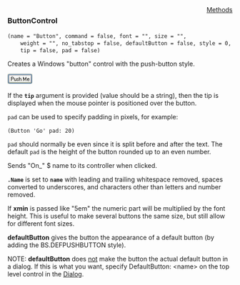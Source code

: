 <div style="float:right"><span class="toplinks"><a href="/suneidoc/User Interfaces/Reference/ButtonControl/Methods">Methods</a></span></div>

### ButtonControl

``` suneido
(name = "Button", command = false, font = "", size = "",
    weight = "", no_tabstop = false, defaultButton = false, style = 0,
    tip = false, pad = false)
```

Creates a Windows "button" control with the push-button style.

![](<../../res/Button.gif>)

If the **`tip`** argument is provided (value should be a string), then the tip is displayed when the mouse pointer is positioned over the button.

`pad` can be used to specify padding in pixels, for example:

``` suneido
(Button 'Go' pad: 20)
```

`pad` should normally be even since it is split before and after the text. The default `pad` is the height of the button rounded up to an even number.

Sends "On_" $ name to its controller when clicked.

**`.Name`** is set to **`name`** with leading and trailing whitespace removed, spaces converted to underscores, and characters other than letters and number removed.

If **xmin** is passed like "5em" the numeric part will be multiplied by the font height. This is useful to make several buttons the same size, but still allow for different font sizes.

**defaultButton** gives the button the appearance of a default button (by adding the BS.DEFPUSHBUTTON style).

NOTE: **defaultButton** does <u>not</u> make the button the actual default button in a dialog. If this is what you want, specify DefaultButton: \<name> on the top level control in the [Dialog](<Dialog.md>).